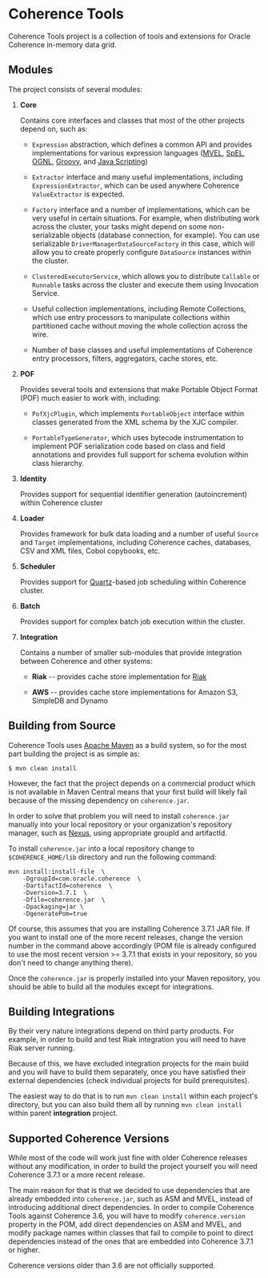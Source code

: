 Coherence Tools
===============

Coherence Tools project is a collection of tools and extensions for Oracle Coherence in-memory data grid.

Modules
-------
The project consists of several modules:

1.  **Core**

    Contains core interfaces and classes that most of the other projects depend on, such as:

    *   `Expression` abstraction, which defines a common API and provides implementations for various
        expression languages ([MVEL](http://mvel.codehaus.org/),
        [SpEL](http://static.springsource.org/spring/docs/3.0.x/reference/expressions.html),
        [OGNL](http://commons.apache.org/ognl/), [Groovy](http://groovy.codehaus.org/), and
        [Java Scripting](http://docs.oracle.com/javase/6/docs/technotes/guides/scripting/programmer_guide/index.html))

    *   `Extractor` interface and many useful implementations, including `ExpressionExtractor`, which can be
        used anywhere Coherence `ValueExtractor` is expected.

    *   `Factory` interface and a number of implementations, which can be very useful in certain situations.
        For example, when distributing work across the cluster, your tasks might depend on some non-serializable
        objects (database connection, for example). You can use serializable `DriverManagerDataSourceFactory`
        in this case, which will allow you to create properly configure `DataSource` instances within the cluster.

    *   `ClusteredExecutorService`, which allows you to distribute `Callable` or `Runnable` tasks across the
        cluster and execute them using Invocation Service.

    *   Useful collection implementations, including Remote Collections, which use entry processors to manipulate
        collections within partitioned cache without moving the whole collection across the wire.

    *   Number of base classes and useful implementations of Coherence entry processors, filters, aggregators,
        cache stores, etc.

2.  **POF**

    Provides several tools and extensions that make Portable Object Format (POF) much easier to work with,
    including:

    *   `PofXjcPlugin`, which implements `PortableObject` interface within classes generated from the
        XML schema by the XJC compiler.

    *   `PortableTypeGenerator`, which uses bytecode instrumentation to implement POF serialization code based
        on class and field annotations and provides full support for schema evolution within class hierarchy.

3.  **Identity**

    Provides support for sequential identifier generation (autoincrement) within Coherence cluster

4.  **Loader**

    Provides framework for bulk data loading and a number of useful `Source` and `Target` implementations,
    including Coherence caches, databases, CSV and XML files, Cobol copybooks, etc.

5.  **Scheduler**

    Provides support for [Quartz](http://quartz-scheduler.org/)-based job scheduling within Coherence cluster.

6.  **Batch**

    Provides support for complex batch job execution within the cluster.

7.  **Integration**

    Contains a number of smaller sub-modules that provide integration between Coherence and other systems:

    *   **Riak** -- provides cache store implementation for [Riak](http://basho.com/)

    *   **AWS** -- provides cache store implementations for Amazon S3, SimpleDB and Dynamo

Building from Source
--------------------

Coherence Tools uses [Apache Maven](http://maven.apache.org/) as a build system, so for the most part building
the project is as simple as:

```
$ mvn clean install
```

However, the fact that the project depends on a commercial product which is not available in Maven Central means
that your first build will likely fail because of the missing dependency on `coherence.jar`.

In order to solve that problem you will need to install `coherence.jar` manually into your local repository
or your organization's repository manager, such as [Nexus](http://www.sonatype.org/nexus/), using appropriate
groupId and artifactId.

To install `coherence.jar` into a local repository change to `$COHERENCE_HOME/lib` directory and run the
following command:

```
mvn install:install-file  \
    -DgroupId=com.oracle.coherence  \
    -DartifactId=coherence  \
    -Dversion=3.7.1  \
    -Dfile=coherence.jar  \
    -Dpackaging=jar \
    -DgeneratePom=true
```

Of course, this assumes that you are installing Coherence 3.7.1 JAR file. If you want to install one of the more
recent releases, change the version number in the command above accordingly (POM file is already configured to use
the most recent version >= 3.7.1 that exists in your repository, so you don't need to change anything there).

Once the `coherence.jar` is properly installed into your Maven repository, you should be able to build all the
modules except for integrations.

Building Integrations
---------------------

By their very nature integrations depend on third party products. For example, in order to build and test Riak
integration you will need to have Riak server running.

Because of this, we have excluded integration projects for the main build and you will have to build them
separately, once you have satisfied their external dependencies (check individual projects for build prerequisites).

The easiest way to do that is to run `mvn clean install` within each project's directory, but you can also
build them all by running `mvn clean install` within parent **integration** project.

Supported Coherence Versions
----------------------------

While most of the code will work just fine with older Coherence releases without any modification,
in order to build the project yourself you will need Coherence 3.7.1 or a more recent release.

The main reason for that is that we decided to use dependencies that are already embedded into `coherence.jar`,
such as ASM and MVEL, instead of introducing additional direct dependencies. In order to compile Coherence Tools
against Coherence 3.6, you will have to modify `coherence.version` property in the POM, add direct dependencies
on ASM and MVEL, and modify package names within classes that fail to compile to point to direct dependencies
instead of the ones that are embedded into Coherence 3.7.1 or higher.

Coherence versions older than 3.6 are not officially supported.


